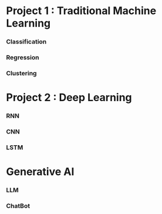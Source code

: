 # Project 1 : Traditional Machine Learning
### Classification
### Regression
### Clustering


# Project 2 : Deep Learning
### RNN
### CNN
### LSTM


# Generative AI
### LLM
### ChatBot
### 

